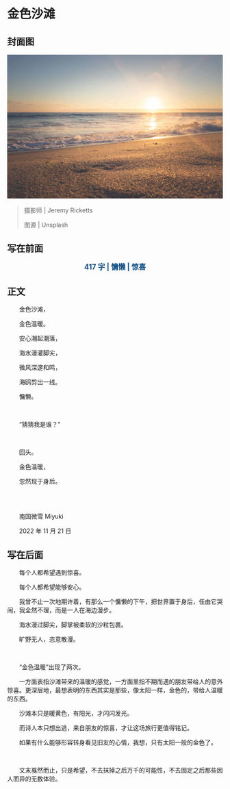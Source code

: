 # 金色沙滩

## 封面图

![](https://raw.githubusercontent.com/TinySnow/GithubImageHosting/main/blog/articles/poems/jeremy-ricketts-FGvRZ-BeCKo-unsplash.jpg)

> 摄影师 | Jeremy Ricketts
>
> 图源 | Unsplash

## 写在前面

<p style="color:#0f4c81; text-align:center; font-weight:bold; font-size:larger;">417 字 | 慵懒 | 惊喜</p>

## 正文

　　金色沙滩，

　　金色温暖。

　　安心潮起潮落，

　　海水漫灌脚尖，

　　微风深邃和鸣，

　　海鸥剪出一线。

　　慵懒。

<br>

　　“猜猜我是谁？”

<br>

　　回头。

　　金色温暖，

　　忽然现于身后。

<br>

<br>

　　南国微雪 Miyuki

　　2022 年 11 月 21 日

## 写在后面

　　每个人都希望遇到惊喜。

　　每个人都希望能够安心。

　　我曾不止一次地期许着，有那么一个慵懒的下午，把世界置于身后，任由它哭闹，我全然不理，而是一人在海边漫步。

　　海水漫过脚尖，脚掌被柔软的沙粒包裹。

　　旷野无人，恣意散漫。

<br>

　　“金色温暖”出现了两次。

　　一方面表指沙滩带来的温暖的感觉，一方面里指不期而遇的朋友带给人的意外惊喜。更深层地，最想表明的东西其实是那些，像太阳一样，金色的，带给人温暖的东西。

　　沙滩本只是暖黄色，有阳光，才闪闪发光。

　　而诗人本只想出逃，来自朋友的惊喜，才让这场旅行更值得铭记。

　　如果有什么能够形容转身看见旧友的心情，我想，只有太阳一般的金色了。

<br>

　　文末戛然而止，只是希望，不去抹掉之后万千的可能性，不去固定之后那些因人而异的无数体验。